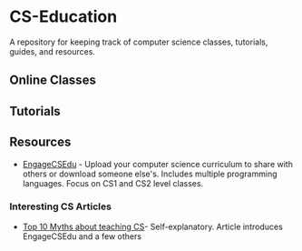 # CS-Education
A repository for keeping track of computer science classes, tutorials, guides, and resources.

## Online Classes

## Tutorials

## Resources
* [EngageCSEdu](https://www.engage-csedu.org/) - Upload your computer science curriculum to share with others or download someone else's. Includes multiple programming languages. Focus on CS1 and CS2 level classes.

### Interesting CS Articles
* [Top 10 Myths about teaching CS](http://cacm.acm.org/blogs/blog-cacm/189498-top-10-myths-about-teaching-computer-science/fulltext)- Self-explanatory. Article introduces EngageCSEdu and a few others

